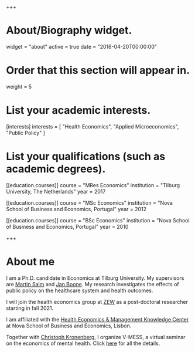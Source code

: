 +++
# About/Biography widget.
widget = "about"
active = true
date = "2016-04-20T00:00:00"

# Order that this section will appear in.
weight = 5

# List your academic interests.
[interests]
  interests = [
    "Health Economics",
    "Applied Microeconomics",
    "Public Policy"
  ]

# List your qualifications (such as academic degrees).
[[education.courses]]
  course = "MRes Economics"
  institution = "Tilburg University, The Netherlands"
  year = 2017

[[education.courses]]
  course = "MSc Economics"
  institution = "Nova School of Business and Economics, Portugal"
  year = 2012

[[education.courses]]
  course = "BSc Economics"
  institution = "Nova School of Business and Economics, Portugal"
  year = 2010
 
+++

# About me

I am a Ph.D. candidate in Economics at Tilburg University. My supervisors are [Martin Salm](https://research.tilburguniversity.edu/en/persons/martin-salm) and [Jan Boone](https://janboone.github.io/homepage/). My research investigates the effects of public policy on the healthcare system and health outcomes. 

I will join the health economics group at [ZEW](https://www.zew.de/en/) as a post-doctoral researcher starting in fall 2021.

I am affiliated with the [Health Economics & Management Knowledge Center](https://www2.novasbe.unl.pt/health) at Nova School of Business and Economics, Lisbon. 

Together with [Christoph Kronenberg](https://sites.google.com/view/christoph-kronenberg/home), I organize V-MESS, a virtual seminar on the economics of mental health. Click [here](https://sites.google.com/view/christoph-kronenberg/home/vmess?authuser=0) for all the details.
